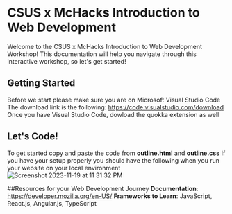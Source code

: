 # CSUS x McHacks Introduction to Web Development 
Welcome to the CSUS x McHacks Introduction to Web Development Workshop! 
This documentation will help you navigate through this interactive workshop, so let's get started!

## Getting Started 
Before we start please make sure you are on Microsoft Visual Studio Code
The download link is the following: https://code.visualstudio.com/download
Once you have Visual Studio Code, dowload the quokka extension as well

## Let's Code!
To get started copy and paste the code from **outline.html** and **outline.css**
If you have your setup properly you should have the following when you run your website on your local environment <br />
![Screenshot 2023-11-19 at 11 31 32 PM](https://github.com/ethanwongca/CSUSxMcHacksWebDev/assets/87055387/e3ec718e-6cb7-47ed-9128-820bd3d7ffb7) <br/>

##Resources for your Web Development Journey
**Documentation**: https://developer.mozilla.org/en-US/
**Frameworks to Learn**: JavaScript, React.js, Angular.js, TypeScript
